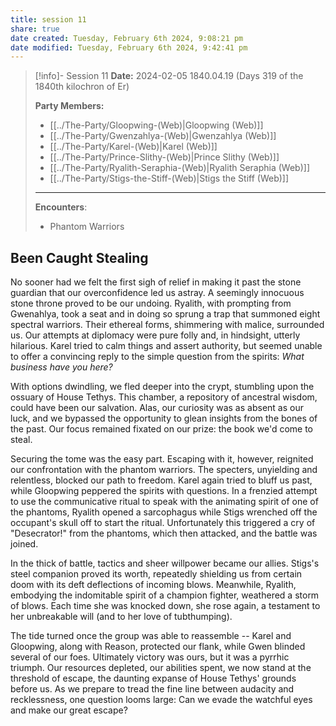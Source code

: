 ```yaml
---
title: session 11
share: true
date created: Tuesday, February 6th 2024, 9:08:21 pm
date modified: Tuesday, February 6th 2024, 9:42:41 pm
---
```


	
> [!info]- Session 11 **Date:** 2024-02-05 1840.04.19 (Days 319 of the 1840th kilochron of Er) 
>
> **Party Members:**
> 
> - [[../The-Party/Gloopwing-(Web)|Gloopwing (Web)]]
> - [[../The-Party/Gwenzahlya-(Web)|Gwenzahlya (Web)]]
> - [[../The-Party/Karel-(Web)|Karel (Web)]]
> - [[../The-Party/Prince-Slithy-(Web)|Prince Slithy (Web)]]
> - [[../The-Party/Ryalith-Seraphia-(Web)|Ryalith Seraphia (Web)]]
> - [[../The-Party/Stigs-the-Stiff-(Web)|Stigs the Stiff (Web)]]
> 
> ---
> 
> **Encounters**:
> 
> - Phantom Warriors 

## Been Caught Stealing 

No sooner had we felt the first sigh of relief in making it past the stone guardian that our overconfidence led us astray. A seemingly innocuous stone throne proved to be our undoing. Ryalith, with prompting from Gwenahlya, took a seat and in doing so sprung a trap that summoned eight spectral warriors. Their ethereal forms, shimmering with malice, surrounded us. Our attempts at diplomacy were pure folly and, in hindsight, utterly hilarious. Karel tried to calm things and assert authority, but seemed unable to offer a convincing reply to the simple question from the spirits: *What business have you here?*

With options dwindling, we fled deeper into the crypt, stumbling upon the ossuary of House Tethys. This chamber, a repository of ancestral wisdom, could have been our salvation. Alas, our curiosity was as absent as our luck, and we bypassed the opportunity to glean insights from the bones of the past. Our focus remained fixated on our prize: the book we'd come to steal.

Securing the tome was the easy part. Escaping with it, however, reignited our confrontation with the phantom warriors. The specters, unyielding and relentless, blocked our path to freedom. Karel again tried to bluff us past, while Gloopwing peppered the spirits with questions. In a frenzied attempt to use the communicative ritual to speak with the animating spirit of one of the phantoms, Ryalith opened a sarcophagus while Stigs wrenched off the occupant's skull off to start the ritual. Unfortunately this triggered a cry of "Desecrator!" from the phantoms, which then attacked, and the battle was joined. 

In the thick of battle, tactics and sheer willpower became our allies. Stigs's steel companion proved its worth, repeatedly shielding us from certain doom with its deft deflections of incoming blows. Meanwhile, Ryalith, embodying the indomitable spirit of a champion fighter, weathered a storm of blows. Each time she was knocked down, she rose again, a testament to her unbreakable will (and to her love of tubthumping).

The tide turned once the group was able to reassemble -- Karel and Gloopwing, along with Reason, protected our flank, while Gwen blinded several of our foes. Ultimately victory was ours, but it was a pyrrhic triumph. Our resources depleted, our abilities spent, we now stand at the threshold of escape, the daunting expanse of House Tethys' grounds before us. As we prepare to tread the fine line between audacity and recklessness, one question looms large: Can we evade the watchful eyes and make our great escape?
